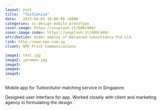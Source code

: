 ```yaml
---
layout: post
title:  "Tuitionize"
date:   2015-04-03 10:00:00 +0800
categories: ui-design mobile prototype 
cover-image: https://unsplash.it/600/900/
cover-image-index: https://unsplash.it/600/400/
attribution: Under employ of Balanced Consultancy Pte Ltd.
link: http://www.npe.com.sg
client: NPE Print Communications

image1: test.jpg
image2: jpramen.jpg
image3:
image4:
image5:
---
```


Mobile app for Tuition/tutor matching service in Singapore.

Designed user interface for app. Worked closely with client and marketing agency in formulating the design.